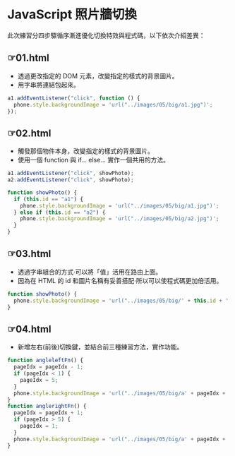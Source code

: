# JavaScript 照片牆切換

此次練習分四步驟循序漸進優化切換特效與程式碼，以下依次介紹差異：

## &#9758;01.html

- 透過更改指定的 DOM 元素，改變指定的樣式的背景圖片。
- 用字串將連結包起來。

```javascript
a1.addEventListener("click", function () {
  phone.style.backgroundImage = 'url("../images/05/big/a1.jpg")';
});
```

## &#9758;02.html

- 觸發那個物件本身，改變指定的樣式的背景圖片。
- 使用一個 function 與 if... else... 實作一個共用的方法。

```javascript
a1.addEventListener("click", showPhoto);
a2.addEventListener("click", showPhoto);

function showPhoto() {
  if (this.id == "a1") {
    phone.style.backgroundImage = 'url("../images/05/big/a1.jpg")';
  } else if (this.id == "a2") {
    phone.style.backgroundImage = 'url("../images/05/big/a2.jpg")';
  }
}
```

## &#9758;03.html

- 透過字串組合的方式·可以將「值」活用在路由上面。
- 因為在 HTML 的 id 和圖片名稱有妥善搭配·所以可以使程式碼更加倍活用。

```javascript
function showPhoto() {
  phone.style.backgroundImage = 'url("../images/05/big/' + this.id + '.jpg")';
}
```

## &#9758;04.html

- 新增左右(前後)切換鍵，並結合前三種練習方法，實作功能。

```javascript
function angleleftFn() {
  pageIdx = pageIdx - 1;
  if (pageIdx < 1) {
    pageIdx = 5;
  }
  phone.style.backgroundImage = 'url("../images/05/big/a' + pageIdx + '.jpg")';
}
function anglerightFn() {
  pageIdx = pageIdx + 1;
  if (pageIdx > 5) {
    pageIdx = 1;
  }
  phone.style.backgroundImage = 'url("../images/05/big/a' + pageIdx + '.jpg")';
}
```
